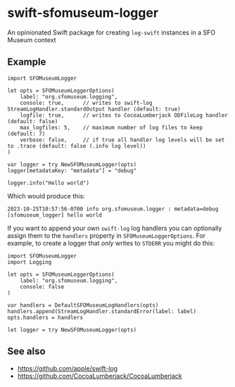 # swift-sfomuseum-logger

An opinionated Swift package for creating `log-swift` instances in a SFO Museum context

## Example

```
import SFOMuseumLogger

let opts = SFOMuseumLoggerOptions(
    label: "org.sfomuseum.logging",
    console: true,      // writes to swift-log StreamLogHandler.standardOutput handler (default: true)
    logfile: true,      // writes to CocoaLumberjack DDFileLog handler (default: false)
    max_logfiles: 5,    // maximum number of log files to keep (default: 7)
    verbose: false,     // if true all handler log levels will be set to .trace (default: false (.info log level))
)

var logger = try NewSFOMuseumLogger(opts)
logger[metadataKey: "metadata"] = "debug"

logger.info("Hello world")
```        

Which would produce this:

```
2023-10-25T10:57:56-0700 info org.sfomuseum.logger : metadata=debug [sfomuseum_logger] hello world
```

If you want to append your own `swift-log` log handlers you can optionally assign them to the `handlers` property in `SFOMuseumLoggerOptions`. For example, to create a logger that _only_ writes to `STDERR` you might do this:

```
import SFOMuseumLogger
import Logging

let opts = SFOMuseumLoggerOptions(
    label: "org.sfomuseum.logging",
    console: false
)

var handlers = DefaultSFOMuseumLogHandlers(opts)
handlers.append(StreamLogHandler.standardError(label: label)
opts.handlers = handlers

let logger = try NewSFOMuseumLogger(opts)
```

## See also

* https://github.com/apple/swift-log
* https://github.com/CocoaLumberjack/CocoaLumberjack
